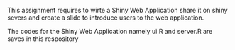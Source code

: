This assignment requires to wirte a Shiny Web Application share it on shiny severs and create a slide to introduce users to the web application.

The codes for the Shiny Web Application namely ui.R and server.R are saves in this respository
